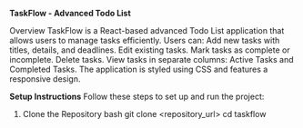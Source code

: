 **TaskFlow - Advanced Todo List**

Overview
TaskFlow is a React-based advanced Todo List application that allows users to manage tasks efficiently. Users can:
Add new tasks with titles, details, and deadlines.
Edit existing tasks.
Mark tasks as complete or incomplete.
Delete tasks.
View tasks in separate columns: Active Tasks and Completed Tasks.
The application is styled using CSS and features a responsive design.

**Setup Instructions**
Follow these steps to set up and run the project:

1. Clone the Repository
bash
git clone <repository_url>
cd taskflow
